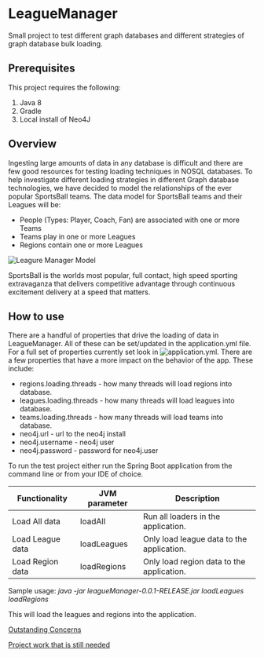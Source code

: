 # LeagueManager
Small project to test different graph databases and different strategies of graph database bulk loading.

## Prerequisites

This project requires the following:

1. Java 8
2. Gradle
3. Local install of Neo4J

## Overview

Ingesting large amounts of data in any database is difficult and there are few good
resources for testing loading techniques in NOSQL databases. To help investigate
different loading strategies in different Graph database technologies, we have decided
to model the relationships of the ever popular SportsBall teams.  The data model for
SportsBall teams and their Leagues will be:

 * People (Types: Player, Coach, Fan) are associated with one or more Teams
 * Teams play in one or more Leagues
 * Regions contain one or more Leagues

 ![Leagure Manager Model](./docs/LeagueManagerModel.png)

SportsBall is the worlds most popular, full contact, high speed sporting extravaganza that delivers competitive advantage through continuous excitement delivery at a speed that matters.

## How to use

There are a handful of properties that drive the loading of data in LeagueManager.  All of these can be set/updated in the application.yml file.
For a full set of properties currently set look in ![application.yml](./src/main/resources/application.yml). There are a few properties that have a more impact
on the behavior of the app.  These include:

* regions.loading.threads - how many threads will load regions into database.
* leagues.loading.threads - how many threads will load leagues into database.
* teams.loading.threads - how many threads will load teams into database.
* neo4j.url - url to the neo4j install
* neo4j.username - neo4j user
* neo4j.password - password for neo4j.user

To run the test project either run the Spring Boot application from the command line or from your IDE of choice.

|Functionality |JVM parameter |Description|
|---|---|---|
| Load All data | loadAll  |Run all loaders in the application.   |
| Load League data  | loadLeagues  | Only load league data to the application.  |
| Load Region data  | loadRegions  | Only load region data to the application. |

Sample usage: *java -jar leagueManager-0.0.1-RELEASE.jar loadLeagues loadRegions*

This will load the leagues and regions into the application.

[Outstanding Concerns](./docs/outstanding_concerns.md)

[Project work that is still needed](./docs/TODOs.md)
